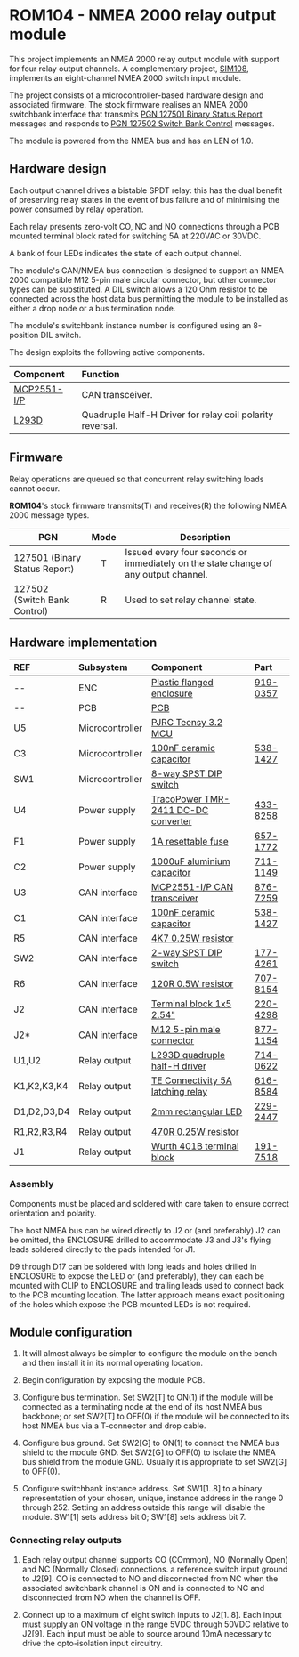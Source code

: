 # ROM104 - NMEA 2000 relay output module

This project implements an NMEA 2000 relay output module with
support for four relay output channels.
A complementary project,
[SIM108](https://github.com/preeve9534/SIM108/),
implements an eight-channel NMEA 2000 switch input module.

The project consists of a microcontroller-based hardware design
and associated firmware.
The stock firmware realises an NMEA 2000 switchbank interface
that transmits
[PGN 127501 Binary Status Report]() messages
and responds to
[PGN 127502 Switch Bank Control]() messages.

The module is powered from the NMEA bus and has an LEN of 1.0.

## Hardware design

Each output channel drives a bistable SPDT relay: this has the
dual benefit of preserving relay states in the event of bus
failure and of minimising the power consumed by relay operation.

Each relay presents zero-volt CO, NC and NO connections through
a PCB mounted terminal block rated for switching 5A at 220VAC or
30VDC.

A bank of four LEDs indicates the state of each output channel.

The module's CAN/NMEA bus connection is designed to support an
NMEA 2000 compatible M12 5-pin male circular connector, but
other connector types can be substituted.
A DIL switch allows a 120 Ohm resistor to be connected across
the host data bus permitting the module to be installed as
either a drop node or a bus termination node.

The module's switchbank instance number is configured using an
8-position DIL switch.

The design exploits the following active components.

| Component | Function |
| :--- | :--- |
| [MCP2551-I/P](https://docs.rs-online.com/209a/0900766b814f3bfd.pdf) | CAN transceiver. |
| [L293D](https://docs.rs-online.com/90a7/0900766b8135fae0.pdf) |  Quadruple Half-H Driver for relay coil polarity reversal.|

## Firmware

Relay operations are queued so that concurrent relay switching
loads cannot occur.

__ROM104__'s stock firmware transmits(T) and receives(R) the
following NMEA 2000 message types.

| PGN | Mode   | Description |
| --- | :----: | ----------- |
| 127501 (Binary Status Report)  | T | Issued every four seconds or immediately on the state change of any output channel. |
| 127502 (Switch Bank Control) | R | Used to set relay channel state.  

## Hardware implementation

| REF   | Subsystem       | Component               | Part |
| :---  | :---            | :---                    | :--- |
| --    | ENC             | [Plastic flanged enclosure](https://docs.rs-online.com/1460/0900766b814af994.pdf) | [919-0357](https://uk.rs-online.com/web/p/general-purpose-enclosures/9190357) |
| --    | PCB             | [PCB](./ROM104.brd.pdf) | |
| U5    | Microcontroller | [PJRC Teensy 3.2 MCU](https://www.pjrc.com/store/teensy32.html) |
| C3    | Microcontroller | [100nF ceramic capacitor](https://docs.rs-online.com/554d/0900766b817069f5.pdf)| [538-1427](https://uk.rs-online.com/web/p/mlccs-multilayer-ceramic-capacitors/5381427) |
| SW1   | Microcontroller | [8-way SPST DIP switch]() | []() |
| U4    | Power supply    | [TracoPower TMR-2411 DC-DC converter](https://docs.rs-online.com/1b79/0900766b8172f5cb.pdf) | [433-8258](https://uk.rs-online.com/web/p/dc-dc-converters/4338258) |
| F1    | Power supply    | [1A resettable fuse](https://docs.rs-online.com/ec39/0900766b80bc9043.pdf) | [657-1772](https://uk.rs-online.com/web/p/resettable-fuses/6571772) |
| C2    | Power supply    | [1000uF aluminium capacitor](https://docs.rs-online.com/0d4a/0900766b815816c4.pdf) | [711-1149](https://uk.rs-online.com/web/p/aluminium-capacitors/7111148) |
| U3    | CAN interface   | [MCP2551-I/P CAN transceiver](https://docs.rs-online.com/f763/0900766b8140ba57.pdf) | [876-7259](https://uk.rs-online.com/web/p/can-interface-ics/8767259) | 
| C1    | CAN interface   | [100nF ceramic capacitor](https://docs.rs-online.com/554d/0900766b817069f5.pdf)| [538-1427](https://uk.rs-online.com/web/p/mlccs-multilayer-ceramic-capacitors/5381427) |
| R5    | CAN interface   | [4K7 0.25W resistor]() | []() |
| SW2   | CAN interface   | [2-way SPST DIP switch](https://docs.rs-online.com/a014/0900766b81670159.pdf) | [177-4261](https://uk.rs-online.com/web/p/dip-sip-switches/1774261) |
| R6    | CAN interface   | [120R 0.5W resistor](https://docs.rs-online.com/1e48/0900766b8157ae0f.pdf) | [707-8154](https://uk.rs-online.com/web/p/through-hole-resistors/7078154) |
| J2    | CAN interface   | [Terminal block 1x5 2.54"](https://docs.rs-online.com/85fb/0900766b816edda7.pdf) | [220-4298](https://uk.rs-online.com/web/p/pcb-terminal-blocks/2204298) |
| J2*   | CAN interface   | [M12 5-pin male connector ](https://docs.rs-online.com/6e45/A700000007926144.pdf) | [877-1154](https://uk.rs-online.com/web/p/industrial-circular-connectors/8771154) |
| U1,U2 | Relay output    | [L293D quadruple half-H driver](https://docs.rs-online.com/90a7/0900766b8135fae0.pdf) | [714-0622](https://uk.rs-online.com/web/p/motor-driver-ics/7140622) |
| K1,K2,K3,K4 | Relay output | [TE Connectivity 5A latching relay](https://docs.rs-online.com/39e5/0900766b81397a52.pdf) | [616-8584](https://uk.rs-online.com/web/p/power-relays/6168584) |
| D1,D2,D3,D4 | Relay output | [2mm rectangular LED](https://docs.rs-online.com/3547/0900766b81384f75.pdf) | [229-2447](https://uk.rs-online.com/web/p/leds/2292447) |
| R1,R2,R3,R4 | Relay output | [470R 0.25W resistor]() | []() |
| J1 | Relay output | [Wurth 401B terminal block](https://docs.rs-online.com/238a/0900766b8173e753.pdf) | [191-7518](https://uk.rs-online.com/web/p/pcb-terminal-blocks/1917518) |

### Assembly

Components must be placed and soldered with care taken to ensure
correct orientation and polarity.

The host NMEA bus can be wired directly to J2 or (and preferably)
J2 can be omitted, the ENCLOSURE drilled to accommodate J3 and
J3's flying leads soldered directly to the pads intended for J1.

D9 through D17 can be soldered with long leads and holes drilled in
ENCLOSURE to expose the LED or (and preferably), they can each be
mounted with CLIP to ENCLOSURE and trailing leads used to connect
back to the PCB mounting location.
The latter approach means exact positioning of the holes which
expose the PCB mounted LEDs is not required.

## Module configuration

1. It will almost always be simpler to configure the module on the bench
   and then install it in its normal operating location.

2. Begin configuration by exposing the module PCB.

3. Configure bus termination.
   Set SW2[T] to ON(1) if the module will be connected as a terminating node
   at the end of its host NMEA bus backbone; or
   set SW2[T] to OFF(0) if the module will be connected to its host NMEA bus
   via a T-connector and drop cable.

4. Configure bus ground.
   Set SW2[G] to ON(1) to connect the NMEA bus shield to the module GND.
   Set SW2[G] to OFF(0) to isolate the NMEA bus shield from the module GND.
   Usually it is appropriate to set SW2[G] to OFF(0).

5. Configure switchbank instance address.
   Set SW1[1..8] to a binary representation of your chosen, unique, instance
   address in the range 0 through 252.
   Setting an address outside this range will disable the module.
   SW1[1] sets address bit 0; SW1[8] sets address bit 7.
   
### Connecting relay outputs

1. Each relay output channel supports CO (COmmon), NO (Normally Open) and NC
   (Normally Closed) connections. a reference switch input ground to J2[9].
   CO is connected to NO and disconnected from NC when the associated switchbank
   channel is ON and is connected to NC and disconnected from NO when the
   channel is OFF.

2. Connect up to a maximum of eight switch inputs to J2[1..8].
   Each input must supply an ON voltage in the range 5VDC through 50VDC
   relative to J2[9].
   Each input must be able to source around 10mA necessary to drive the
   opto-isolation input circuitry.
